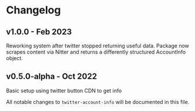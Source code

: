 # Changelog

## v1.0.0 - Feb 2023
Reworking system after twitter stopped returning useful data. Package now scrapes content via Nitter and returns a differently structured AccountInfo object.

## v0.5.0-alpha - Oct 2022
Basic setup using twitter button CDN to get info

All notable changes to `twitter-account-info` will be documented in this file.

